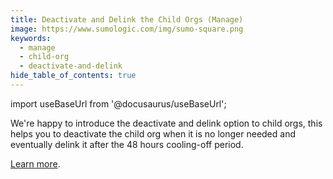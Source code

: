 ```yaml
---
title: Deactivate and Delink the Child Orgs (Manage)
image: https://www.sumologic.com/img/sumo-square.png
keywords:
  - manage
  - child-org
  - deactivate-and-delink
hide_table_of_contents: true    
---
```


import useBaseUrl from '@docusaurus/useBaseUrl';

We're happy to introduce the deactivate and delink option to child orgs, this helps you to deactivate the child org when it is no longer needed and eventually delink it after the 48 hours cooling-off period.

[Learn more](/docs/manage/manage-subscription/create-and-manage-orgs/).
